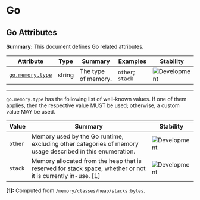 <!-- NOTE: THIS FILE IS AUTOGENERATED. DO NOT EDIT BY HAND. -->
<!-- see templates/registry/markdown/attribute_namespace.md.j2 -->

# Go

## Go Attributes

**Summary:** This document defines Go related attributes.

| Attribute | Type | Summary | Examples | Stability |
|---|---|---|---|---|
| <a id="go-memory-type" href="#go-memory-type">`go.memory.type`</a> | string | The type of memory. | `other`; `stack` | ![Development](https://img.shields.io/badge/-development-blue) |

---

`go.memory.type` has the following list of well-known values. If one of them applies, then the respective value MUST be used; otherwise, a custom value MAY be used.

| Value  | Summary | Stability |
|---|---|---|
| `other` | Memory used by the Go runtime, excluding other categories of memory usage described in this enumeration. | ![Development](https://img.shields.io/badge/-development-blue) |
| `stack` | Memory allocated from the heap that is reserved for stack space, whether or not it is currently in-use. [1] | ![Development](https://img.shields.io/badge/-development-blue) |

**[1]:** Computed from `/memory/classes/heap/stacks:bytes`.
